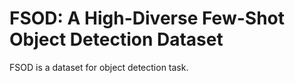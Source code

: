 # FSOD: A High-Diverse Few-Shot Object Detection Dataset

FSOD is a dataset for object detection task.